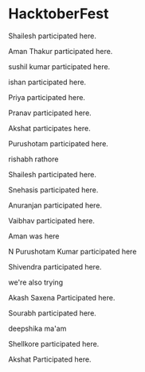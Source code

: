 # HacktoberFest

Shailesh participated here.

Aman Thakur participated here.

sushil kumar participated here.

ishan participated here.

Priya participated here. 

Pranav participated here.

Akshat participates here.

Purushotam participated here.

rishabh rathore

Shailesh participated here.

Snehasis participated here.

Anuranjan participated here.

Vaibhav participated here.

Aman was here

N Purushotam Kumar participated here

Shivendra participated here.

we're also trying

Akash Saxena Participated here.

Sourabh participated here.

deepshika ma'am 

Shellkore participated here.

Akshat Participated here.